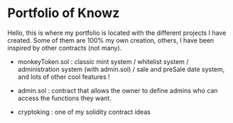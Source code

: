 # Portfolio of Knowz


Hello, this is where my portfolio is located with the different projects I have created. Some of them are 100% my own creation, others, I have been inspired by other contracts (not many). 
- monkeyToken.sol : classic mint system / whitelist system / administration system (with admin.sol) / sale and preSale date system, and lots of other cool features !

- admin.sol : contract that allows the owner to define admins who can access the functions they want.

- cryptoking : one of my solidity contract ideas

